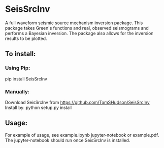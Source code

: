 # SeisSrcInv

A full waveform seismic source mechanism inversion package. This package takes Green's functions and real, observed seismograms and performs a Bayesian inversion. The package also allows for the inversion results to be plotted.

## To install:
### Using Pip:
pip install SeisSrcInv

### Manually:
Download SeisSrcInv from https://github.com/TomSHudson/SeisSrcInv
Install by:
python setup.py install

## Usage:
For example of usage, see example.ipynb jupyter-notebook or example.pdf. The jupyter-notebook should run once SeisSrcInv is installed.
